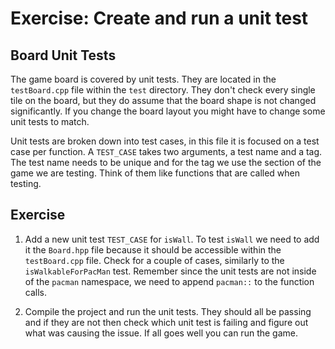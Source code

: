 # Exercise: Create and run a unit test

## Board Unit Tests

The game board is covered by unit tests. They are located in the `testBoard.cpp` file within the `test` directory. They
don't check every single tile on the board, but they do assume that the board shape is not changed significantly. If you
change the board layout you might have to change some unit tests to match.

Unit tests are broken down into test cases, in this file it is focused on a test case per function. A `TEST_CASE` takes
two arguments, a test name and a tag. The test name needs to be unique and for the tag we use the section of the game we
are testing. Think of them like functions that are called when testing.

## Exercise

1. Add a new unit test `TEST_CASE` for `isWall`. To test `isWall` we need to add it the `Board.hpp` file because it
   should be accessible within the `testBoard.cpp` file. Check for a couple of cases, similarly to the 
   `isWalkableForPacMan` test. Remember since the unit tests are not inside of the `pacman` namespace, we need to append
   `pacman::` to the function calls.

2. Compile the project and run the unit tests. They should all be passing and if they are not then check which unit test
   is failing and figure out what was causing the issue. If all goes well you can run the game.
